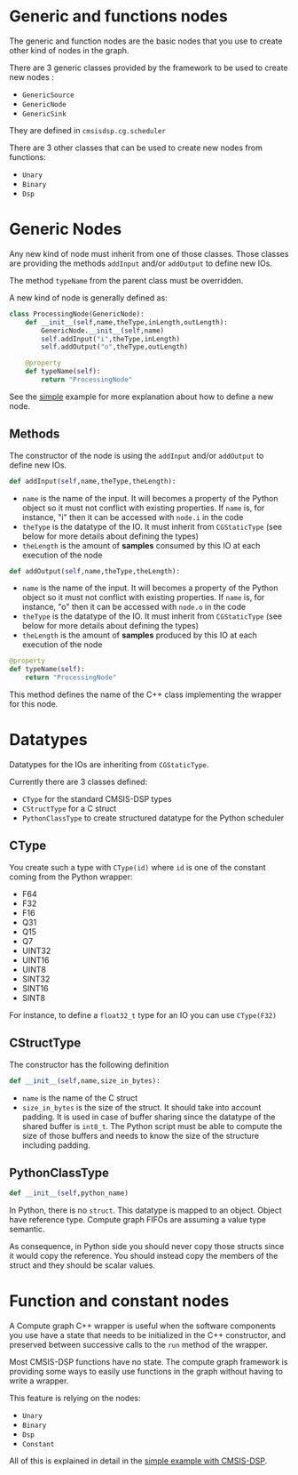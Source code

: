 # Generic and functions nodes

The generic and function nodes are the basic nodes that you use to create other kind of nodes in the graph.

There are 3 generic classes provided by the framework to be used to create new nodes :

* `GenericSource`
* `GenericNode`
* `GenericSink`

They are defined in `cmsisdsp.cg.scheduler`

There are 3 other classes that can be used to create new nodes from functions:

* `Unary`
* `Binary`
* `Dsp`

# Generic Nodes

Any new kind of node must inherit from one of those classes. Those classes are providing the methods `addInput` and/or `addOutput` to define new IOs.

The method `typeName` from the parent class must be overridden.

A new kind of node is generally defined as:

```python
class ProcessingNode(GenericNode):
    def __init__(self,name,theType,inLength,outLength):
        GenericNode.__init__(self,name)
        self.addInput("i",theType,inLength)
        self.addOutput("o",theType,outLength)

    @property
    def typeName(self):
        return "ProcessingNode"
```

See the [simple](../examples/simple/README.md) example for more explanation about how to define a new node.

## Methods

The constructor of the node is using the `addInput` and/or `addOutput` to define new IOs.

```python
def addInput(self,name,theType,theLength):
```

* `name` is the name of the input. It will becomes a property of the Python object so it must not conflict with existing properties. If `name` is, for instance, "i" then it can be accessed with `node.i` in the code
* `theType` is the datatype of the IO. It must inherit from `CGStaticType` (see below for more details about defining the types)
* `theLength` is the amount of **samples** consumed by this IO at each execution of the node

```python
def addOutput(self,name,theType,theLength):
```

* `name` is the name of the input. It will becomes a property of the Python object so it must not conflict with existing properties. If `name` is, for instance, "o" then it can be accessed with `node.o` in the code
* `theType` is the datatype of the IO. It must inherit from `CGStaticType` (see below for more details about defining the types)
* `theLength` is the amount of **samples** produced by this IO at each execution of the node

```python
@property
def typeName(self):
    return "ProcessingNode"
```

This method defines the name of the C++ class implementing the wrapper for this node.

# Datatypes

Datatypes for the IOs are inheriting from `CGStaticType`.

Currently there are 3 classes defined:

* `CType` for the standard CMSIS-DSP types
* `CStructType` for a C struct
* `PythonClassType` to create structured datatype for the Python scheduler

## CType

You create such a type with `CType(id)` where `id` is one of the constant coming from the Python wrapper:

* F64
* F32
* F16
* Q31
* Q15
* Q7
* UINT32
* UINT16
* UINT8
* SINT32
* SINT16
* SINT8

For instance, to define a `float32_t` type for an IO you can use `CType(F32)`

## CStructType

The constructor has the following definition

```python
def __init__(self,name,size_in_bytes): 
```

* `name` is the name of the C struct
* `size_in_bytes` is the size of the struct. It should take into account padding. It is used in case of buffer sharing since the datatype of the shared buffer is `int8_t`. The Python script must be able to compute the size of those buffers and needs to know the size of the structure including padding.

## PythonClassType

```python
def __init__(self,python_name)
```

In Python, there is no `struct`. This datatype is mapped to an object. Object have reference type. Compute graph FIFOs are assuming a value type semantic.

As consequence, in Python side you should never copy those structs since it would copy the reference. You should instead copy the members of the struct and they should be scalar values.

# Function and constant nodes

A Compute graph C++ wrapper is useful when the software components you use have a state that needs to be initialized in the C++ constructor, and preserved between successive calls to the `run` method of the wrapper.

Most CMSIS-DSP functions have no state. The compute graph framework is providing some ways to easily use functions in the graph without having to write a wrapper.

This feature is relying on the nodes:

* `Unary`
* `Binary`
* `Dsp`
* `Constant`

All of this is explained in detail in the [simple example with CMSIS-DSP](../examples/simpledsp/README.md).

